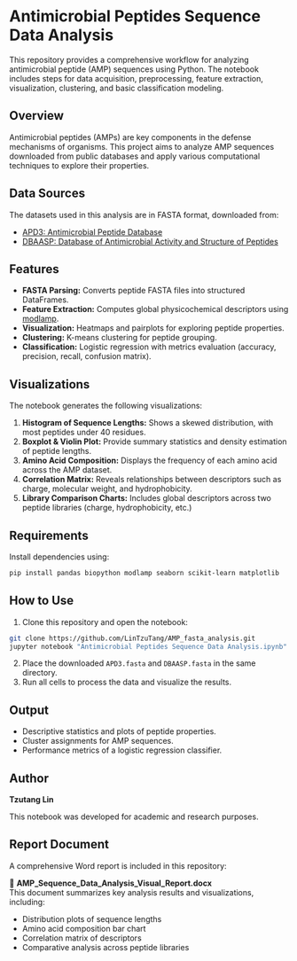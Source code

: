 # Antimicrobial Peptides Sequence Data Analysis

This repository provides a comprehensive workflow for analyzing antimicrobial peptide (AMP) sequences using Python. The notebook includes steps for data acquisition, preprocessing, feature extraction, visualization, clustering, and basic classification modeling.

## Overview

Antimicrobial peptides (AMPs) are key components in the defense mechanisms of organisms. This project aims to analyze AMP sequences downloaded from public databases and apply various computational techniques to explore their properties.

## Data Sources

The datasets used in this analysis are in FASTA format, downloaded from:

- [APD3: Antimicrobial Peptide Database](https://aps.unmc.edu/AP/)
- [DBAASP: Database of Antimicrobial Activity and Structure of Peptides](https://dbaasp.org/home)

## Features

- **FASTA Parsing:** Converts peptide FASTA files into structured DataFrames.
- **Feature Extraction:** Computes global physicochemical descriptors using [modlamp](https://github.com/sklgobbler/modlamp).
- **Visualization:** Heatmaps and pairplots for exploring peptide properties.
- **Clustering:** K-means clustering for peptide grouping.
- **Classification:** Logistic regression with metrics evaluation (accuracy, precision, recall, confusion matrix).

## Visualizations

The notebook generates the following visualizations:

1. **Histogram of Sequence Lengths:** Shows a skewed distribution, with most peptides under 40 residues.
2. **Boxplot & Violin Plot:** Provide summary statistics and density estimation of peptide lengths.
3. **Amino Acid Composition:** Displays the frequency of each amino acid across the AMP dataset.
4. **Correlation Matrix:** Reveals relationships between descriptors such as charge, molecular weight, and hydrophobicity.
5. **Library Comparison Charts:** Includes global descriptors across two peptide libraries (charge, hydrophobicity, etc.)

## Requirements

Install dependencies using:

```bash
pip install pandas biopython modlamp seaborn scikit-learn matplotlib
```


## How to Use

1. Clone this repository and open the notebook:

```bash
git clone https://github.com/LinTzuTang/AMP_fasta_analysis.git
jupyter notebook "Antimicrobial Peptides Sequence Data Analysis.ipynb"
```
2. Place the downloaded `APD3.fasta` and `DBAASP.fasta` in the same directory.
3. Run all cells to process the data and visualize the results.

## Output

- Descriptive statistics and plots of peptide properties.
- Cluster assignments for AMP sequences.
- Performance metrics of a logistic regression classifier.

## Author

**Tzutang Lin**

This notebook was developed for academic and research purposes.


## Report Document

A comprehensive Word report is included in this repository:

📄 **AMP_Sequence_Data_Analysis_Visual_Report.docx**  
This document summarizes key analysis results and visualizations, including:
- Distribution plots of sequence lengths
- Amino acid composition bar chart
- Correlation matrix of descriptors
- Comparative analysis across peptide libraries


